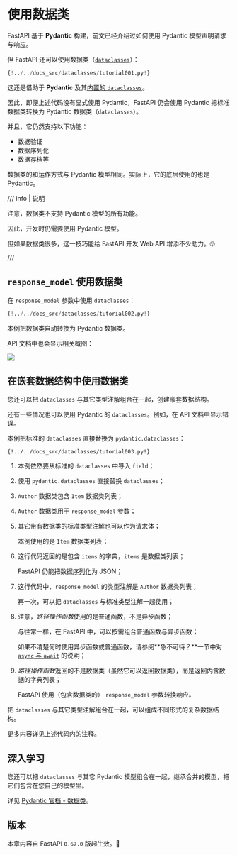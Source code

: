 # 使用数据类

FastAPI 基于 **Pydantic** 构建，前文已经介绍过如何使用 Pydantic 模型声明请求与响应。

但 FastAPI 还可以使用数据类（<a href="https://docs.python.org/3/library/dataclasses.html" class="external-link" target="_blank">`dataclasses`</a>）：

```Python hl_lines="1  7-12  19-20"
{!../../docs_src/dataclasses/tutorial001.py!}
```

这还是借助于 **Pydantic** 及其<a href="https://pydantic-docs.helpmanual.io/usage/dataclasses/#use-of-stdlib-dataclasses-with-basemodel" class="external-link" target="_blank">内置的 `dataclasses`</a>。

因此，即便上述代码没有显式使用 Pydantic，FastAPI 仍会使用 Pydantic 把标准数据类转换为 Pydantic 数据类（`dataclasses`）。

并且，它仍然支持以下功能：

* 数据验证
* 数据序列化
* 数据存档等

数据类的和运作方式与 Pydantic 模型相同。实际上，它的底层使用的也是 Pydantic。

/// info | 说明

注意，数据类不支持 Pydantic 模型的所有功能。

因此，开发时仍需要使用 Pydantic 模型。

但如果数据类很多，这一技巧能给 FastAPI 开发 Web API 增添不少助力。🤓

///

## `response_model` 使用数据类

在 `response_model` 参数中使用 `dataclasses`：

```Python hl_lines="1  7-13  19"
{!../../docs_src/dataclasses/tutorial002.py!}
```

本例把数据类自动转换为 Pydantic 数据类。

API 文档中也会显示相关概图：

<img src="/img/tutorial/dataclasses/image01.png">

## 在嵌套数据结构中使用数据类

您还可以把 `dataclasses` 与其它类型注解组合在一起，创建嵌套数据结构。

还有一些情况也可以使用 Pydantic 的 `dataclasses`。例如，在 API 文档中显示错误。

本例把标准的 `dataclasses` 直接替换为 `pydantic.dataclasses`：

```{ .python .annotate hl_lines="1  5  8-11  14-17  23-25  28" }
{!../../docs_src/dataclasses/tutorial003.py!}
```

1. 本例依然要从标准的 `dataclasses` 中导入 `field`；

2. 使用 `pydantic.dataclasses` 直接替换 `dataclasses`；

3. `Author` 数据类包含 `Item` 数据类列表；

4. `Author` 数据类用于 `response_model` 参数；

5. 其它带有数据类的标准类型注解也可以作为请求体；

    本例使用的是 `Item` 数据类列表；

6. 这行代码返回的是包含 `items` 的字典，`items` 是数据类列表；

    FastAPI 仍能把数据<abbr title="把数据转换为可以传输的格式">序列化</abbr>为 JSON；

7. 这行代码中，`response_model` 的类型注解是 `Author` 数据类列表；

    再一次，可以把 `dataclasses` 与标准类型注解一起使用；

8. 注意，*路径操作函数*使用的是普通函数，不是异步函数；

    与往常一样，在 FastAPI 中，可以按需组合普通函数与异步函数；

    如果不清楚何时使用异步函数或普通函数，请参阅**急不可待？**一节中对 <a href="https://fastapi.tiangolo.com/async/#in-a-hurry" target="_blank" class="internal-link">`async` 与 `await`</a> 的说明；

9. *路径操作函数*返回的不是数据类（虽然它可以返回数据类），而是返回内含数据的字典列表；

    FastAPI 使用（包含数据类的） `response_model` 参数转换响应。

把 `dataclasses` 与其它类型注解组合在一起，可以组成不同形式的复杂数据结构。

更多内容详见上述代码内的注释。

## 深入学习

您还可以把 `dataclasses` 与其它 Pydantic 模型组合在一起，继承合并的模型，把它们包含在您自己的模型里。

详见 <a href="https://pydantic-docs.helpmanual.io/usage/dataclasses/" class="external-link" target="_blank">Pydantic 官档 - 数据类</a>。

## 版本

本章内容自 FastAPI `0.67.0` 版起生效。🔖
